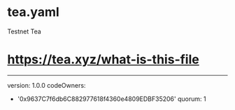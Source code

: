 # tea.yaml
Testnet Tea
# https://tea.xyz/what-is-this-file
---
version: 1.0.0
codeOwners:
  - '0x9637C7f6db6C882977618f4360e4809EDBF35206'
quorum: 1
